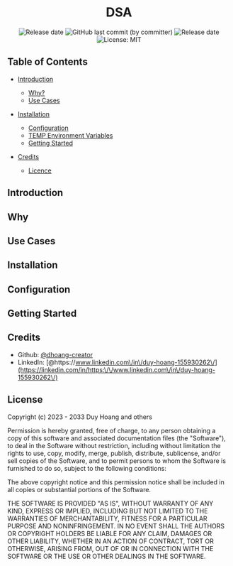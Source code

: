 <div align="center">

# DSA


<img alt="Release date" src="https://img.shields.io/badge/release date-July 2023-red">
<img alt="GitHub last commit (by committer)" src="https://img.shields.io/github/last-commit/dhoang-creator/TaglessFinalTesting">
<img alt="Release date" src="https://img.shields.io/badge/dependenices-to upate-blue">
<img alt="License: MIT" src="https://img.shields.io/badge/License-MIT-yellow.svg" />
  
</div>
  
## <a name='TOC'>Table of Contents</a>

- [Introduction](#introduction)
    - [Why?](#why?)
    - [Use Cases](#use_cases)

- [Installation](#installation)
    - [Configuration](#configuration)
    - [TEMP Environment Variables](#environment_variables)
    - [Getting Started](#getting_started)

- [Credits](#credits)
    - [Licence](#licence)

## Introduction


## Why


## Use Cases


## Installation


## Configuration


## Getting Started


## Credits

* Github: [@dhoang-creator](https://github.com/dhoang-creator)
* LinkedIn: [@https:\/\/www.linkedin.com\/in\/duy-hoang-155930262\/](https://linkedin.com/in/https:\/\/www.linkedin.com\/in\/duy-hoang-155930262\/)

## License

Copyright (c) 2023 - 2033 Duy Hoang and others

Permission is hereby granted, free of charge, to any person obtaining
a copy of this software and associated documentation files (the
"Software"), to deal in the Software without restriction, including
without limitation the rights to use, copy, modify, merge, publish,
distribute, sublicense, and/or sell copies of the Software, and to
permit persons to whom the Software is furnished to do so, subject to
the following conditions:

The above copyright notice and this permission notice shall be
included in all copies or substantial portions of the Software.

THE SOFTWARE IS PROVIDED "AS IS", WITHOUT WARRANTY OF ANY KIND,
EXPRESS OR IMPLIED, INCLUDING BUT NOT LIMITED TO THE WARRANTIES OF
MERCHANTABILITY, FITNESS FOR A PARTICULAR PURPOSE AND
NONINFRINGEMENT. IN NO EVENT SHALL THE AUTHORS OR COPYRIGHT HOLDERS BE
LIABLE FOR ANY CLAIM, DAMAGES OR OTHER LIABILITY, WHETHER IN AN ACTION
OF CONTRACT, TORT OR OTHERWISE, ARISING FROM, OUT OF OR IN CONNECTION
WITH THE SOFTWARE OR THE USE OR OTHER DEALINGS IN THE SOFTWARE.
